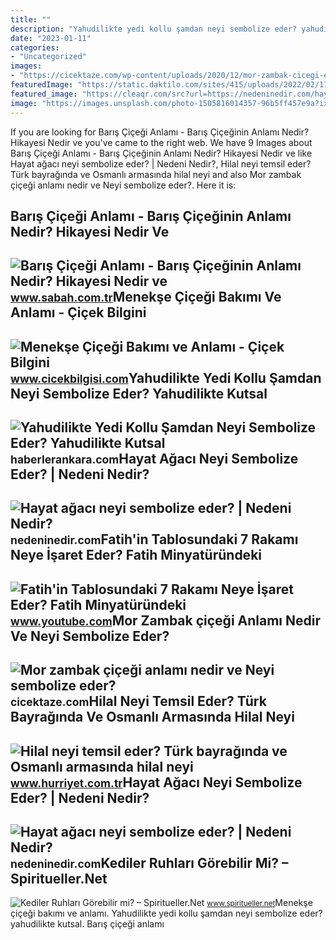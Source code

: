 ```yaml
---
title: ""
description: "Yahudilikte yedi kollu şamdan neyi sembolize eder? yahudilikte kutsal"
date: "2023-01-11"
categories:
- "Uncategorized"
images:
- "https://cicektaze.com/wp-content/uploads/2020/12/mor-zambak-cicegi-e1607336794133-1024x576.jpg"
featuredImage: "https://static.daktilo.com/sites/415/uploads/2022/02/11/large/yedi-kollu-samdan-3-1644583821.jpg"
featured_image: "https://cleaqr.com/src?url=https://nedeninedir.com/hayat-agaci-neyi-sembolize-eder"
image: "https://images.unsplash.com/photo-1505816014357-96b5ff457e9a?ixlib=rb-1.2.1&amp;ixid=eyJhcHBfaWQiOjY5Njg3fQ&amp;q=80&amp;fm=jpg&amp;crop=entropy&amp;cs=tinysrgb&amp;w=1080&amp;fit=max"
---
```


If you are looking for Barış Çiçeği Anlamı - Barış Çiçeğinin Anlamı Nedir? Hikayesi Nedir ve you've came to the right web. We have 9 Images about Barış Çiçeği Anlamı - Barış Çiçeğinin Anlamı Nedir? Hikayesi Nedir ve like Hayat ağacı neyi sembolize eder? | Nedeni Nedir?, Hilal neyi temsil eder? Türk bayrağında ve Osmanlı armasında hilal neyi and also Mor zambak çiçeği anlamı nedir ve Neyi sembolize eder?. Here it is:

Barış Çiçeği Anlamı - Barış Çiçeğinin Anlamı Nedir? Hikayesi Nedir Ve
---------------------------------------------------------------------

 ![Barış Çiçeği Anlamı - Barış Çiçeğinin Anlamı Nedir? Hikayesi Nedir ve](https://iasbh.tmgrup.com.tr/94d259/650/344/0/101/724/481?u=https://isbh.tmgrup.com.tr/sbh/2022/03/10/baris-cicegi-anlami-baris-ciceginin-anlami-ve-hikayesi-nedir-ne-demek-1646911060072.jpg) <small>www.sabah.com.tr</small>Menekşe Çiçeği Bakımı Ve Anlamı - Çiçek Bilgini
-----------------------------------------------

 ![Menekşe Çiçeği Bakımı ve Anlamı - Çiçek Bilgini](https://www.cicekbilgisi.com/wp-content/uploads/2022/06/menekşe-e1655744257541.jpg) <small>www.cicekbilgisi.com</small>Yahudilikte Yedi Kollu Şamdan Neyi Sembolize Eder? Yahudilikte Kutsal
---------------------------------------------------------------------

 ![Yahudilikte Yedi Kollu Şamdan Neyi Sembolize Eder? Yahudilikte Kutsal](https://static.daktilo.com/sites/415/uploads/2022/02/11/large/yedi-kollu-samdan-3-1644583821.jpg) <small>haberlerankara.com</small>Hayat Ağacı Neyi Sembolize Eder? | Nedeni Nedir?
------------------------------------------------

 ![Hayat ağacı neyi sembolize eder? | Nedeni Nedir?](https://cleaqr.com/src?url=https://nedeninedir.com/hayat-agaci-neyi-sembolize-eder) <small>nedeninedir.com</small>Fatih'in Tablosundaki 7 Rakamı Neye İşaret Eder? Fatih Minyatüründeki
---------------------------------------------------------------------

 ![Fatih'in Tablosundaki 7 Rakamı Neye İşaret Eder? Fatih Minyatüründeki](https://i.ytimg.com/vi/lPX5SUzfGy4/maxresdefault.jpg) <small>www.youtube.com</small>Mor Zambak çiçeği Anlamı Nedir Ve Neyi Sembolize Eder?
------------------------------------------------------

 ![Mor zambak çiçeği anlamı nedir ve Neyi sembolize eder?](https://cicektaze.com/wp-content/uploads/2020/12/mor-zambak-cicegi-e1607336794133-1024x576.jpg) <small>cicektaze.com</small>Hilal Neyi Temsil Eder? Türk Bayrağında Ve Osmanlı Armasında Hilal Neyi
-----------------------------------------------------------------------

 ![Hilal neyi temsil eder? Türk bayrağında ve Osmanlı armasında hilal neyi](https://i4.hurimg.com/i/hurriyet/75/750x422/62e3e9cb4e3fe019f0b06c70.jpg) <small>www.hurriyet.com.tr</small>Hayat Ağacı Neyi Sembolize Eder? | Nedeni Nedir?
------------------------------------------------

 ![Hayat ağacı neyi sembolize eder? | Nedeni Nedir?](https://images.unsplash.com/photo-1505816014357-96b5ff457e9a?ixlib=rb-1.2.1&ixid=eyJhcHBfaWQiOjY5Njg3fQ&q=80&fm=jpg&crop=entropy&cs=tinysrgb&w=1080&fit=max) <small>nedeninedir.com</small>Kediler Ruhları Görebilir Mi? – Spiritueller.Net
------------------------------------------------

 ![Kediler Ruhları Görebilir mi? – Spiritueller.Net](https://www.spiritueller.net/wp-content/uploads/2022/07/kedi.jpg) <small>www.spiritueller.net</small>Menekşe çiçeği bakımı ve anlamı. Yahudilikte yedi kollu şamdan neyi sembolize eder? yahudilikte kutsal. Barış çiçeği anlamı
